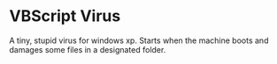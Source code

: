 VBScript Virus
================

A tiny, stupid virus for windows xp. Starts when the machine boots and damages some files in a designated folder.
